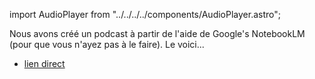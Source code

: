 import AudioPlayer from "../../../../components/AudioPlayer.astro";

Nous avons créé un podcast à partir de l'aide de Google's NotebookLM (pour que vous n'ayez pas à le faire). Le voici...

<AudioPlayer src="/genaiscript/podcasts/overview.wav" />

* [lien direct](../../podcasts/overview.wav/)